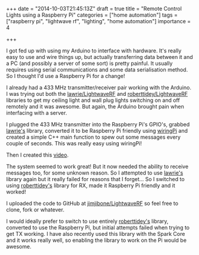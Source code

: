 +++
date = "2014-10-03T21:45:13Z"
draft = true
title = "Remote Control Lights using a Raspberry Pi"
categories = ["home automation"]
tags = ["raspberry pi", "lightwave rf", "lighting", "home automation"]
importance = 4

+++

I got fed up with using my Arduino to interface with hardware. It's really easy to use and wire things up, but actually transferring data between it and a PC (and possibly a server of some sort) is pretty painful. It usually requires using serial communications and some data serialisation method. So I thought I'd use a Raspberry Pi for a change!



I already had a 433 MHz transmitter/receiver pair working with the Arduino. I was trying out both the [lawrie/LightwaveRF][lawrie] and [roberttidey/LightwaveRF][roberttidey] libraries to get my ceiling light and wall plug lights switching on and off remotely and it was awesome. But again, the Arduino brought pain when interfacing with a server.

I plugged the 433 MHz transmitter into the Raspberry Pi's GPIO's, grabbed [lawrie's][lawrie] library, converted it to be Raspberry Pi friendly using [wiringPi][wiringPi] and created a simple C++ main function to spew out some messages every couple of seconds. This was really easy using wiringPi!

Then I created this [video][video].

The system seemed to work great! But it now needed the ability to receive messages too, for some unknown reason. So I attempted to use [lawrie's][lawrie] library again but it really failed for reasons that I forget... So I switched to using [roberttidey's][roberttidey] library for RX, made it Raspberry Pi friendly and it worked!

I uploaded the code to GitHub at [jimjibone/LightwaveRF][github] so feel free to clone, fork or whatever.

I would ideally prefer to switch to use entirely [roberttidey's][roberttidey] library, converted to use the Raspberry Pi, but initial attempts failed when trying to get TX working. I have also recently used this library with the Spark Core and it works really well, so enabling the library to work on the Pi would be awesome.

[lawrie]:      https://github.com/lawrie/LightwaveRF
[roberttidey]: https://github.com/roberttidey/LightwaveRF
[wiringPi]:    http://wiringpi.com
[video]:       https://www.youtube.com/watch?v=UApxWZYKNRU
[github]:      https://github.com/jimjibone/LightwaveRF
